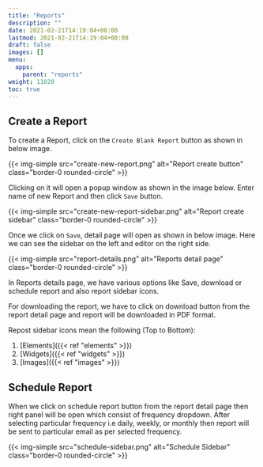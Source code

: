 ```yaml
---
title: "Reports"
description: ""
date: 2021-02-21T14:19:04+08:00
lastmod: 2021-02-21T14:19:04+08:00
draft: false
images: []
menu:
  apps:
    parent: "reports"
weight: 11020
toc: true
---
```


## Create a Report

To create a Report, click on the `Create Blank Report` button as shown in below image.

{{< img-simple src="create-new-report.png" alt="Report create button" class="border-0 rounded-circle" >}}

Clicking on it will open a popup window as shown in the image below. Enter name of new Report and then click `Save` button.

{{< img-simple src="create-new-report-sidebar.png" alt="Report create sidebar" class="border-0 rounded-circle" >}}

Once we click on `Save`, detail page will open as shown in below image. Here we can see the sidebar on the left and editor on the right side.

{{< img-simple src="report-details.png" alt="Reports detail page" class="border-0 rounded-circle" >}}

In Reports details page, we have various options like Save, download or schedule report and also report sidebar icons.

For downloading the report, we have to click on download button from the report detail page and report will be downloaded in PDF format.

Repost sidebar icons mean the following (Top to Bottom):

1. [Elements]({{< ref "elements" >}})
2. [Widgets]({{< ref "widgets" >}})
3. [Images]({{< ref "images" >}})

## Schedule Report

When we click on schedule report button from the report detail page then right panel will be open which consist of frequency dropdown. After selecting particular frequency i.e daily, weekly, or monthly then report will be sent to particular email as per selected frequency.

{{< img-simple src="schedule-sidebar.png" alt="Schedule Sidebar" class="border-0 rounded-circle" >}}
